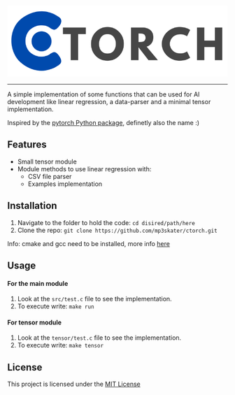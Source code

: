 <div align="center">
  <img src="logo.svg" width="600" alt="Logo"/>
</div>

---

A simple implementation of some functions that can be used for AI development like linear regression, a data-parser and a minimal tensor implementation.

Inspired by the [pytorch Python package](https://github.com/pytorch/pytorch), definetly also the name :)

## Features
- Small tensor module
- Module methods to use linear regression with:
  - CSV file parser
  - Examples implementation

## Installation
1. Navigate to the folder to hold the code: `cd disired/path/here`
2. Clone the repo: `git clone https://github.com/mp3skater/ctorch.git`

Info: cmake and gcc need to be installed, more info [here](https://www3.ntu.edu.sg/home/ehchua/programming/cpp/gcc_make.html)

## Usage
#### For the main module
1. Look at the `src/test.c` file to see the implementation.
2. To execute write: `make run`

#### For tensor module
1. Look at the `tensor/test.c` file to see the implementation.
2. To execute write: `make tensor`

## License
This project is licensed under the [MIT License](LICENSE.md)
